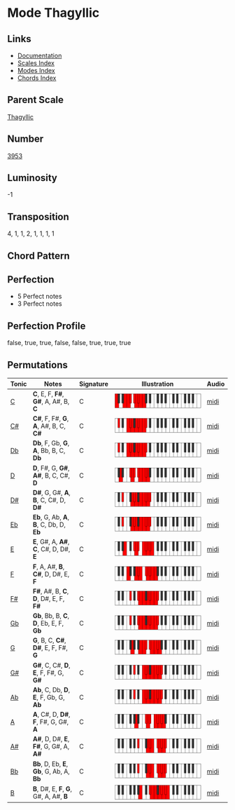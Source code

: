 # Mode Thagyllic

## Links

- [Documentation](README.md)
- [Scales Index](Scales.md)
- [Modes Index](Modes.md)
- [Chords Index](Chords.md)

## Parent Scale

[Thagyllic](ScaleThagyllic.md)

## Number

[3953](https://ianring.com/musictheory/scales/3953)

## Luminosity

-1

## Transposition

4, 1, 1, 2, 1, 1, 1, 1

## Chord Pattern



## Perfection

- 5 Perfect notes
- 3 Perfect notes

## Perfection Profile

false, true, true, false, false, true, true, true

## Permutations

| Tonic | Notes | Signature | Illustration | Audio |
|-------|-------|-----------|--------------|-------|
| [C](ModeCNaturalThagyllic.md) | **C**, E, F, **F#**, **G#**, A, A#, B, **C** | C | ![CNaturalThagyllic](ModeCNaturalThagyllic.png) | [midi](https://github.com/edipermadi/music/blob/main/docs/ModeCNaturalThagyllic.mid?raw=true) |
| [C#](ModeCSharpThagyllic.md) | **C#**, F, F#, **G**, **A**, A#, B, C, **C#** | C | ![CSharpThagyllic](ModeCSharpThagyllic.png) | [midi](https://github.com/edipermadi/music/blob/main/docs/ModeCSharpThagyllic.mid?raw=true) |
| [Db](ModeDFlatThagyllic.md) | **Db**, F, Gb, **G**, **A**, Bb, B, C, **Db** | C | ![DFlatThagyllic](ModeDFlatThagyllic.png) | [midi](https://github.com/edipermadi/music/blob/main/docs/ModeDFlatThagyllic.mid?raw=true) |
| [D](ModeDNaturalThagyllic.md) | **D**, F#, G, **G#**, **A#**, B, C, C#, **D** | C | ![DNaturalThagyllic](ModeDNaturalThagyllic.png) | [midi](https://github.com/edipermadi/music/blob/main/docs/ModeDNaturalThagyllic.mid?raw=true) |
| [D#](ModeDSharpThagyllic.md) | **D#**, G, G#, **A**, **B**, C, C#, D, **D#** | C | ![DSharpThagyllic](ModeDSharpThagyllic.png) | [midi](https://github.com/edipermadi/music/blob/main/docs/ModeDSharpThagyllic.mid?raw=true) |
| [Eb](ModeEFlatThagyllic.md) | **Eb**, G, Ab, **A**, **B**, C, Db, D, **Eb** | C | ![EFlatThagyllic](ModeEFlatThagyllic.png) | [midi](https://github.com/edipermadi/music/blob/main/docs/ModeEFlatThagyllic.mid?raw=true) |
| [E](ModeENaturalThagyllic.md) | **E**, G#, A, **A#**, **C**, C#, D, D#, **E** | C | ![ENaturalThagyllic](ModeENaturalThagyllic.png) | [midi](https://github.com/edipermadi/music/blob/main/docs/ModeENaturalThagyllic.mid?raw=true) |
| [F](ModeFNaturalThagyllic.md) | **F**, A, A#, **B**, **C#**, D, D#, E, **F** | C | ![FNaturalThagyllic](ModeFNaturalThagyllic.png) | [midi](https://github.com/edipermadi/music/blob/main/docs/ModeFNaturalThagyllic.mid?raw=true) |
| [F#](ModeFSharpThagyllic.md) | **F#**, A#, B, **C**, **D**, D#, E, F, **F#** | C | ![FSharpThagyllic](ModeFSharpThagyllic.png) | [midi](https://github.com/edipermadi/music/blob/main/docs/ModeFSharpThagyllic.mid?raw=true) |
| [Gb](ModeGFlatThagyllic.md) | **Gb**, Bb, B, **C**, **D**, Eb, E, F, **Gb** | C | ![GFlatThagyllic](ModeGFlatThagyllic.png) | [midi](https://github.com/edipermadi/music/blob/main/docs/ModeGFlatThagyllic.mid?raw=true) |
| [G](ModeGNaturalThagyllic.md) | **G**, B, C, **C#**, **D#**, E, F, F#, **G** | C | ![GNaturalThagyllic](ModeGNaturalThagyllic.png) | [midi](https://github.com/edipermadi/music/blob/main/docs/ModeGNaturalThagyllic.mid?raw=true) |
| [G#](ModeGSharpThagyllic.md) | **G#**, C, C#, **D**, **E**, F, F#, G, **G#** | C | ![GSharpThagyllic](ModeGSharpThagyllic.png) | [midi](https://github.com/edipermadi/music/blob/main/docs/ModeGSharpThagyllic.mid?raw=true) |
| [Ab](ModeAFlatThagyllic.md) | **Ab**, C, Db, **D**, **E**, F, Gb, G, **Ab** | C | ![AFlatThagyllic](ModeAFlatThagyllic.png) | [midi](https://github.com/edipermadi/music/blob/main/docs/ModeAFlatThagyllic.mid?raw=true) |
| [A](ModeANaturalThagyllic.md) | **A**, C#, D, **D#**, **F**, F#, G, G#, **A** | C | ![ANaturalThagyllic](ModeANaturalThagyllic.png) | [midi](https://github.com/edipermadi/music/blob/main/docs/ModeANaturalThagyllic.mid?raw=true) |
| [A#](ModeASharpThagyllic.md) | **A#**, D, D#, **E**, **F#**, G, G#, A, **A#** | C | ![ASharpThagyllic](ModeASharpThagyllic.png) | [midi](https://github.com/edipermadi/music/blob/main/docs/ModeASharpThagyllic.mid?raw=true) |
| [Bb](ModeBFlatThagyllic.md) | **Bb**, D, Eb, **E**, **Gb**, G, Ab, A, **Bb** | C | ![BFlatThagyllic](ModeBFlatThagyllic.png) | [midi](https://github.com/edipermadi/music/blob/main/docs/ModeBFlatThagyllic.mid?raw=true) |
| [B](ModeBNaturalThagyllic.md) | **B**, D#, E, **F**, **G**, G#, A, A#, **B** | C | ![BNaturalThagyllic](ModeBNaturalThagyllic.png) | [midi](https://github.com/edipermadi/music/blob/main/docs/ModeBNaturalThagyllic.mid?raw=true) |
